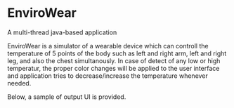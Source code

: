 # EnviroWear
A multi-thread java-based application


EnviroWear is a simulator of a wearable device which can controll the temperature of 5 points of the body such as left and right arm, left and right leg, and also the chest simultanously. In case of detect of any low or high temperatur, the proper color changes will be applied to the user interface and application tries to decrease/increase the temperature whenever needed.

Below, a sample of output UI is provided.


